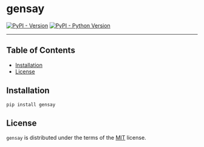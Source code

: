 # gensay

[![PyPI - Version](https://img.shields.io/pypi/v/gensay.svg)](https://pypi.org/project/gensay)
[![PyPI - Python Version](https://img.shields.io/pypi/pyversions/gensay.svg)](https://pypi.org/project/gensay)

-----

## Table of Contents

- [Installation](#installation)
- [License](#license)

## Installation

```console
pip install gensay
```

## License

`gensay` is distributed under the terms of the [MIT](https://spdx.org/licenses/MIT.html) license.
